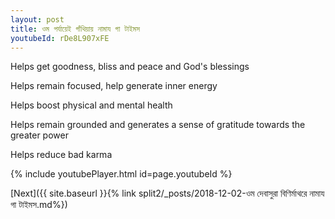 ```yaml
---
layout: post
title: ওম পর্যায়েই গাঁথিয়ায় নামায গা টাইমস
youtubeId: rDe8L907xFE
---
```

 
 
Helps get goodness, bliss and peace and God's blessings
 
Helps remain focused, help generate inner energy 
 
Helps boost physical and mental health 
 
Helps remain grounded and generates a sense of gratitude towards the greater power 
 
Helps reduce bad karma
 
 
 
 


{% include youtubePlayer.html id=page.youtubeId %}
 
[Next]({{ site.baseurl }}{% link  split2/_posts/2018-12-02-ওম দেবাসুরা বিণির্মাথরে নামায গা টাইমস.md%})
 
